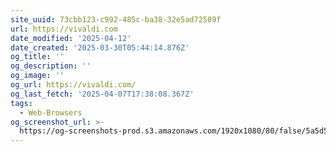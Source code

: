 ```yaml
---
site_uuid: 73cbb123-c992-485c-ba38-32e5ad72589f
url: https://vivaldi.com
date_modified: '2025-04-12'
date_created: '2025-03-30T05:44:14.876Z'
og_title: ''
og_description: ''
og_image: ''
og_url: https://vivaldi.com/
og_last_fetch: '2025-04-07T17:38:08.367Z'
tags:
  - Web-Browsers
og_screenshot_url: >-
  https://og-screenshots-prod.s3.amazonaws.com/1920x1080/80/false/5a5d5a3db5e90e3ca36cb3da3f88d19916beb0d394a554923ef8e05cee4dc692.jpeg
---
```






